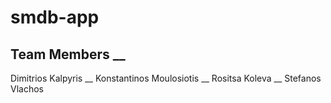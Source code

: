 # smdb-app

## Team Members __
Dimitrios Kalpyris __
Konstantinos Moulosiotis __
Rositsa Koleva __
Stefanos Vlachos
